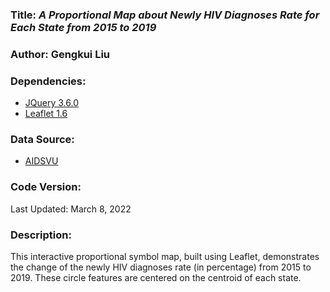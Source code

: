 ### **Title:** *A Proportional Map about Newly HIV Diagnoses Rate for Each State from 2015 to 2019*

### **Author:** Gengkui Liu

### **Dependencies:**
* [JQuery 3.6.0](https://jquery.com/)
* [Leaflet 1.6](https://leafletjs.com/reference-1.6.0.html)

### **Data Source:**
* [AIDSVU](https://aidsvu.org/resources/#/datasets)

### **Code Version:**
Last Updated: March 8, 2022

### **Description:**
This interactive proportional symbol map, built using Leaflet, demonstrates the change of the newly HIV diagnoses rate (in percentage) from 2015 to 2019. These circle features are centered on the centroid of each state. 










